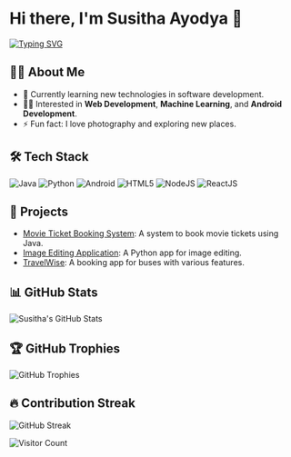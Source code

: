 # Hi there, I'm Susitha Ayodya 👋

[![Typing SVG](https://readme-typing-svg.herokuapp.com?size=24&color=3A98F0&lines=Software+Engineer;Web+Developer;Open+Source+Contributor)](https://git.io/typing-svg)

## 🙋‍♂️ About Me
- 🌱 Currently learning new technologies in software development.
- 👨‍💻 Interested in **Web Development**, **Machine Learning**, and **Android Development**.
- ⚡ Fun fact: I love photography and exploring new places.

## 🛠 Tech Stack
![Java](https://img.shields.io/badge/Java-ED8B00?style=for-the-badge&logo=java&logoColor=white)
![Python](https://img.shields.io/badge/Python-3776AB?style=for-the-badge&logo=python&logoColor=white)
![Android](https://img.shields.io/badge/Android-3DDC84?style=for-the-badge&logo=android&logoColor=white)
![HTML5](https://img.shields.io/badge/HTML5-E34F26?style=for-the-badge&logo=html5&logoColor=white)
![NodeJS](https://img.shields.io/badge/HTML5-E34F26?style=for-the-badge&logo=html5&logoColor=white)
![ReactJS](https://img.shields.io/badge/HTML5-E34F26?style=for-the-badge&logo=html5&logoColor=white)

## 🚀 Projects
- [Movie Ticket Booking System](https://github.com/Susitha05/Movie-ticket-booking-system): A system to book movie tickets using Java.
- [Image Editing Application](https://github.com/Susitha05/Image-Editing-application-): A Python app for image editing.
- [TravelWise](https://github.com/Susitha05/TravelWise): A booking app for buses with various features.

## 📊 GitHub Stats
![Susitha's GitHub Stats](https://github-readme-stats.vercel.app/api?username=Susitha05&show_icons=true&theme=radical)

## 🏆 GitHub Trophies
![GitHub Trophies](https://github-profile-trophy.vercel.app/?username=Susitha05&theme=dracula&row=1&column=7)

## 🔥 Contribution Streak
![GitHub Streak](https://github-readme-streak-stats.herokuapp.com/?user=Susitha05&theme=radical)

![Visitor Count](https://komarev.com/ghpvc/?username=Susitha05&color=blue)
